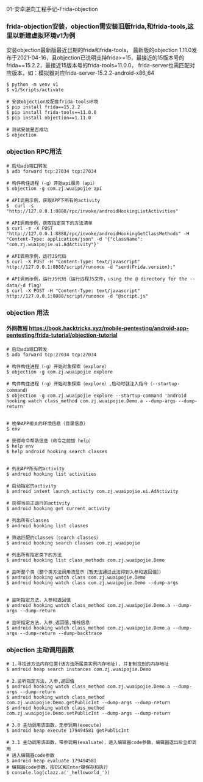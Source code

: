 01-安卓逆向工程手记-Frida-objection

### frida-objection安装，objection需安装旧版frida,和frida-tools,这里以新建虚拟环境v1为例
安装objection最新版最近日期的frida和frida-tools，
最新版的objection 1.11.0发布于2021-04-16，且objection已说明支持frida>=15，最接近的15版本号的frida==15.2.2，最接近15版本号的frida-tools=11.0.0，
frida-server也需匹配对应版本，如：模拟器对应frida-server-15.2.2-android-x86_64
```shell
$ python -m venv v1
$ v1/Scripts/activate

# 安装objection及配套frida-tools环境
$ pip install frida==15.2.2
$ pip install frida-tools==11.0.0
$ pip install objection==1.11.0

# 测试安装是否成功
$ objection
```

### objection RPC用法
```shell
# 启动adb端口转发
$ adb forward tcp:27034 tcp:27034

# 构件构住进程（-g）开始api服务（api）
$ objection -g com.zj.wuaipojie api

# API调用示例，获取APP下所有的activity
$  curl -s "http://127.0.0.1:8888/rpc/invoke/androidHookingListActivities"

# API调用示例，获取指定类下的方法清单
$ curl -s -X POST "http://127.0.0.1:8888/rpc/invoke/androidHookingGetClassMethods" -H "Content-Type: application/json" -d '{"className": "com.zj.wuaipojie.ui.AdActivity"}'

# API调用示例，运行JS代码
$ curl -X POST -H "Content-Type: text/javascript" http://127.0.0.1:8888/script/runonce -d "send(Frida.version);"

# API调用示例，运行JS代码（运行远程JS文件，using the @ directory for the --data/-d flag）
$ curl -X POST -H "Content-Type: text/javascript" http://127.0.0.1:8888/script/runonce -d "@script.js"

```

### objection 用法
#### 外网教程 https://book.hacktricks.xyz/mobile-pentesting/android-app-pentesting/frida-tutorial/objection-tutorial
```shell
# 启动adb端口转发
$ adb forward tcp:27034 tcp:27034

# 构件构住进程（-g）开始对象探索（explore）
$ objection -g com.zj.wuaipojie explore

# 构件构住进程（-g）开始对象探索（explore）,启动时就注入指今（--startup-command）
$ objection -g com.zj.wuaipojie explore --startup-command 'android hooking watch class_method com.zj.wuaipojie.Demo.a --dump-args --dump-return'


# 枚举APP相关的环境信息（目录信息）
$ env

# 获得命令帮助信息（命令之前加 help）
$ help env
$ help android hooking search classes


# 列出APP所有的activity
$ android hooking list activities

# 启动指定的activity
$ android intent launch_activity com.zj.wuaipojie.ui.AdActivity

# 获得当前正运行的activity
$ android hooking get current_activity

# 列出所有classes
$ android hooking list classes 

# 筛选匹配的classes（search classes）
$ android hooking search classes com.zj.wuaipojie

# 列出所有指定类下的方法
$ android hooking list class_methods com.zj.wuaipojie.Demo

# 监听整个类（整个类方法调用流显示［暂无法通过此法得到入参和返回值］）
$ android hooking watch class com.zj.wuaipojie.Demo
$ android hooking watch class com.zj.wuaipojie.Demo --dump-args


# 监听指定方法，入参和返回值
$ android hooking watch class_method com.zj.wuaipojie.Demo.a --dump-args --dump-return

# 监听指定方法，入参,返回值,堆栈信息
$ android hooking watch class_method com.zj.wuaipojie.Demo.a --dump-args --dump-return --dump-backtrace

```

### objection 主动调用函数
```shell
# 1.寻找该方法内存位置(该方法所属类实例内存地址), 并复制找到的内存地址
$ android heap search instances com.zj.wuaipojie.Demo

# 2.监听指定方法，入参,返回值
$ android hooking watch class_method com.zj.wuaipojie.Demo.a --dump-args --dump-return
$ android hooking watch class_method com.zj.wuaipojie.Demo.getPublicInt --dump-args --dump-return
$ android hooking watch class_method com.zj.wuaipojie.Demo.setPublicInt --dump-args --dump-return

# 3.0 主动调用该函数，无参调用(execute)
$ android heap execute 179494581 getPublicInt

# 3.1 主动调用该函数，带参调用(evaluate），进入编辑器code参数，编辑器退出后立即调用
# 进入编辑器code参数
$ android heap evaluate 179494581
# 编辑器code参数，按ESC和Enter键保存和执行
$ console.log(clazz.a('_helloworld_'))


```
